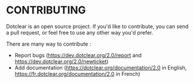 # CONTRIBUTING

Dotclear is an open source project. If you'd like to contribute, you can send
a pull request, or feel free to use any other way you'd prefer.

There are many way to contribute :

 * Report bugs (https://dev.dotclear.org/2.0/report and https://dev.dotclear.org/2.0/newticket)
 * Add documentation (https://dotclear.org/documentation/2.0 in English, https://fr.dotclear.org/documentation/2.0 in French)
